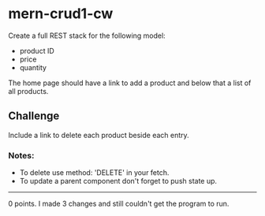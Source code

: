 # mern-crud1-cw

Create a full REST stack for the following model:
- product ID
- price
- quantity

The home page should have a link to add a product and below that a list of all products.

## Challenge
Include a link to delete each product beside each entry.

### Notes:

- To delete use method: 'DELETE' in your fetch.
- To update a parent component don't forget to push state up.
<hr>
0 points. I made 3 changes and still couldn't get the program to run.
